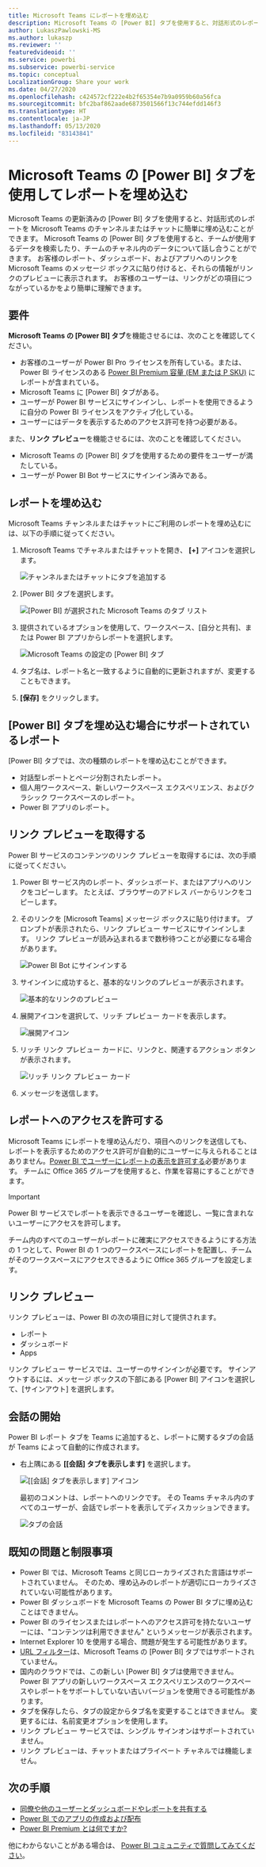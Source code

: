```yaml
---
title: Microsoft Teams にレポートを埋め込む
description: Microsoft Teams の [Power BI] タブを使用すると、対話形式のレポートをチャンネルまたはチャットに簡単に埋め込むことができます。
author: LukaszPawlowski-MS
ms.author: lukaszp
ms.reviewer: ''
featuredvideoid: ''
ms.service: powerbi
ms.subservice: powerbi-service
ms.topic: conceptual
LocalizationGroup: Share your work
ms.date: 04/27/2020
ms.openlocfilehash: c424572cf222e4b2f65354e7b9a0959b60a56fca
ms.sourcegitcommit: bfc2baf862aade6873501566f13c744efdd146f3
ms.translationtype: HT
ms.contentlocale: ja-JP
ms.lasthandoff: 05/13/2020
ms.locfileid: "83143841"
---
```

# <a name="embed-reports-in-microsoft-teams-with-the-power-bi-tab"></a>Microsoft Teams の [Power BI] タブを使用してレポートを埋め込む

Microsoft Teams の更新済みの [Power BI] タブを使用すると、対話形式のレポートを Microsoft Teams のチャンネルまたはチャットに簡単に埋め込むことができます。 Microsoft Teams の [Power BI] タブを使用すると、チームが使用するデータを検索したり、チームのチャネル内のデータについて話し合うことができます。  お客様のレポート、ダッシュボード、およびアプリへのリンクを Microsoft Teams のメッセージ ボックスに貼り付けると、それらの情報がリンクのプレビューに表示されます。 お客様のユーザーは、リンクがどの項目につながっているかをより簡単に理解できます。

## <a name="requirements"></a>要件

**Microsoft Teams の [Power BI] タブ**を機能させるには、次のことを確認してください。

- お客様のユーザーが Power BI Pro ライセンスを所有している。または、Power BI ライセンスのある [Power BI Premium 容量 (EM または P SKU)](../admin/service-premium-what-is.md) にレポートが含まれている。
- Microsoft Teams に [Power BI] タブがある。
- ユーザーが Power BI サービスにサインインし、レポートを使用できるように自分の Power BI ライセンスをアクティブ化している。
- ユーザーにはデータを表示するためのアクセス許可を持つ必要がある。

また、**リンク プレビュー**を機能させるには、次のことを確認してください。
- Microsoft Teams の [Power BI] タブを使用するための要件をユーザーが満たしている。
- ユーザーが Power BI Bot サービスにサインイン済みである。 


## <a name="embed-your-report"></a>レポートを埋め込む

Microsoft Teams チャンネルまたはチャットにご利用のレポートを埋め込むには、以下の手順に従ってください。

1. Microsoft Teams でチャネルまたはチャットを開き、 **[+]** アイコンを選択します。

    ![チャンネルまたはチャットにタブを追加する](media/service-embed-report-microsoft-teams/service-embed-report-microsoft-teams-add.png)

2. [Power BI] タブを選択します。

    ![[Power BI] が選択された Microsoft Teams のタブ リスト](media/service-embed-report-microsoft-teams/service-embed-report-microsoft-teams-tab.png)

3. 提供されているオプションを使用して、ワークスペース、[自分と共有]、または Power BI アプリからレポートを選択します。

    ![Microsoft Teams の設定の [Power BI] タブ](media/service-embed-report-microsoft-teams/service-embed-report-microsoft-teams-tab-settings.png)

4. タブ名は、レポート名と一致するように自動的に更新されますが、変更することもできます。 

5. **[保存]** をクリックします。

## <a name="supported-reports-for-embedding-the-power-bi-tab"></a>[Power BI] タブを埋め込む場合にサポートされているレポート
[Power BI] タブでは、次の種類のレポートを埋め込むことができます。

- 対話型レポートとページ分割されたレポート。
- 個人用ワークスペース、新しいワークスペース エクスペリエンス、およびクラシック ワークスペースのレポート。
- Power BI アプリのレポート。

## <a name="get-a-link-preview"></a>リンク プレビューを取得する

Power BI サービスのコンテンツのリンク プレビューを取得するには、次の手順に従ってください。

1. Power BI サービス内のレポート、ダッシュボード、またはアプリへのリンクをコピーします。 たとえば、ブラウザーのアドレス バーからリンクをコピーします。

2. そのリンクを [Microsoft Teams] メッセージ ボックスに貼り付けます。 プロンプトが表示されたら、リンク プレビュー サービスにサインインします。 リンク プレビューが読み込まれるまで数秒待つことが必要になる場合があります。

    ![Power BI Bot にサインインする](media/service-embed-report-microsoft-teams/service-teams-link-preview-sign-in-needed.png)

3. サインインに成功すると、基本的なリンクのプレビューが表示されます。

    ![基本的なリンクのプレビュー](media/service-embed-report-microsoft-teams/service-teams-link-preview-basic.png)

4. 展開アイコンを選択して、リッチ プレビュー カードを表示します。

    ![展開アイコン](media/service-embed-report-microsoft-teams/service-teams-link-preview-expand-icon.png)

5. リッチ リンク プレビュー カードに、リンクと、関連するアクション ボタンが表示されます。

    ![リッチ リンク プレビュー カード](media/service-embed-report-microsoft-teams/service-teams-link-preview-nice-card.png)

6. メッセージを送信します。



## <a name="grant-access-to-reports"></a>レポートへのアクセスを許可する

Microsoft Teams にレポートを埋め込んだり、項目へのリンクを送信しても、レポートを表示するためのアクセス許可が自動的にユーザーに与えられることはありません。[Power BI でユーザーにレポートの表示を許可する](service-share-dashboards.md)必要があります。 チームに Office 365 グループを使用すると、作業を容易にすることができます。 

> [!IMPORTANT]
> Power BI サービスでレポートを表示できるユーザーを確認し、一覧に含まれないユーザーにアクセスを許可します。

チーム内のすべてのユーザーがレポートに確実にアクセスできるようにする方法の 1 つとして、Power BI の 1 つのワークスペースにレポートを配置し、チームがそのワークスペースにアクセスできるように Office 365 グループを設定します。

## <a name="link-previews"></a>リンク プレビュー 

リンク プレビューは、Power BI の次の項目に対して提供されます。
- レポート
- ダッシュボード
- Apps

リンク プレビュー サービスでは、ユーザーのサインインが必要です。 サインアウトするには、メッセージ ボックスの下部にある [Power BI] アイコンを選択して、[サインアウト] を選択します。

## <a name="start-a-conversation"></a>会話の開始

Power BI レポート タブを Teams に追加すると、レポートに関するタブの会話が Teams によって自動的に作成されます。 

- 右上隅にある **[[会話] タブを表示します]** を選択します。

    ![[[会話] タブを表示します] アイコン](media/service-embed-report-microsoft-teams/power-bi-teams-conversation-icon.png)

    最初のコメントは、レポートへのリンクです。 その Teams チャネル内のすべてのユーザーが、会話でレポートを表示してディスカッションできます。

    ![タブの会話](media/service-embed-report-microsoft-teams/power-bi-teams-conversation-tab.png)

## <a name="known-issues-and-limitations"></a>既知の問題と制限事項

- Power BI では、Microsoft Teams と同じローカライズされた言語はサポートされていません。 そのため、埋め込みのレポートが適切にローカライズされていない可能性があります。
- Power BI ダッシュボードを Microsoft Teams の Power BI タブに埋め込むことはできません。
- Power BI のライセンスまたはレポートへのアクセス許可を持たないユーザーには、"コンテンツは利用できません" というメッセージが表示されます。
- Internet Explorer 10 を使用する場合、問題が発生する可能性があります。 <!--You can look at the [browsers support for Power BI](../consumer/end-user-browsers.md) and for [Office 365](https://products.office.com/office-system-requirements#Browsers-section). -->
- [URL フィルター](service-url-filters.md)は、Microsoft Teams の [Power BI] タブではサポートされていません。
- 国内のクラウドでは、この新しい [Power BI] タブは使用できません。 Power BI アプリの新しいワークスペース エクスペリエンスのワークスペースやレポートをサポートしていない古いバージョンを使用できる可能性があります。 
- タブを保存したら、タブの設定からタブ名を変更することはできません。 変更するには、名前変更オプションを使用します。
- リンク プレビュー サービスでは、シングル サインオンはサポートされていません。
- リンク プレビューは、チャットまたはプライベート チャネルでは機能しません。

## <a name="next-steps"></a>次の手順
- [同僚や他のユーザーとダッシュボードやレポートを共有する](service-share-dashboards.md)  
- [Power BI でのアプリの作成および配布](service-create-distribute-apps.md)  
- [Power BI Premium とは何ですか?](../admin/service-premium-what-is.md)

他にわからないことがある場合は、 [Power BI コミュニティで質問してみてください](https://community.powerbi.com/)。
